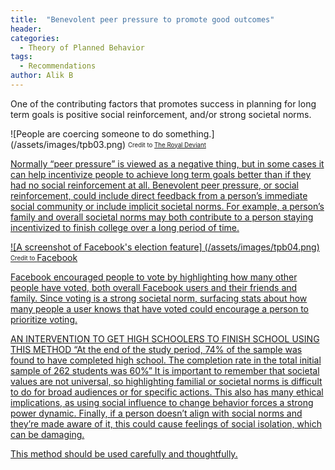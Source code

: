 ```yaml
---
title:  "Benevolent peer pressure to promote good outcomes"
header:
categories:
  - Theory of Planned Behavior
tags:
  - Recommendations
author: Alik B
---
```


One of the contributing factors that promotes success in planning for long term goals is positive social reinforcement, and/or strong societal norms.

![People are coercing someone to do something.] (/assets/images/tpb03.png)
<sub><sup>Credit to <a href="http://theroyaldeviant.com/2017/09/05/peer-pressure/">The Royal Deviant</sub></sup>

Normally “peer pressure” is viewed as a negative thing, but in some cases it can help incentivize people to achieve long term goals better than if they had no social reinforcement at all. Benevolent peer pressure, or social reinforcement, could include direct feedback from a person’s immediate social community or include implicit societal norms. For example, a person’s family and overall societal norms may both contribute to a person staying incentivized to finish college over a long period of time.

![A screenshot of Facebook's election feature] (/assets/images/tpb04.png)
<sub><sup>Credit to <a href="https://www.facebook.com">Facebook</sub></sup>

Facebook encouraged people to vote by highlighting how many other people have voted, both overall Facebook users and their friends and family. Since voting is a strong societal norm, surfacing stats about how many people a user knows that have voted could encourage a person to prioritize voting.

AN INTERVENTION TO GET HIGH SCHOOLERS TO FINISH SCHOOL USING THIS METHOD
“At the end of the study period, 74% of the sample was found to have completed high school. The completion rate in the total initial sample of 262 students was 60%”
It is important to remember that societal values are not universal, so highlighting familial or societal norms is difficult to do for broad audiences or for specific actions. This also has many ethical implications, as using social influence to change behavior forces a strong power dynamic. Finally, if a person doesn’t align with social norms and they’re made aware of it, this could cause feelings of social isolation, which can be damaging.

This method should be used carefully and thoughtfully.
